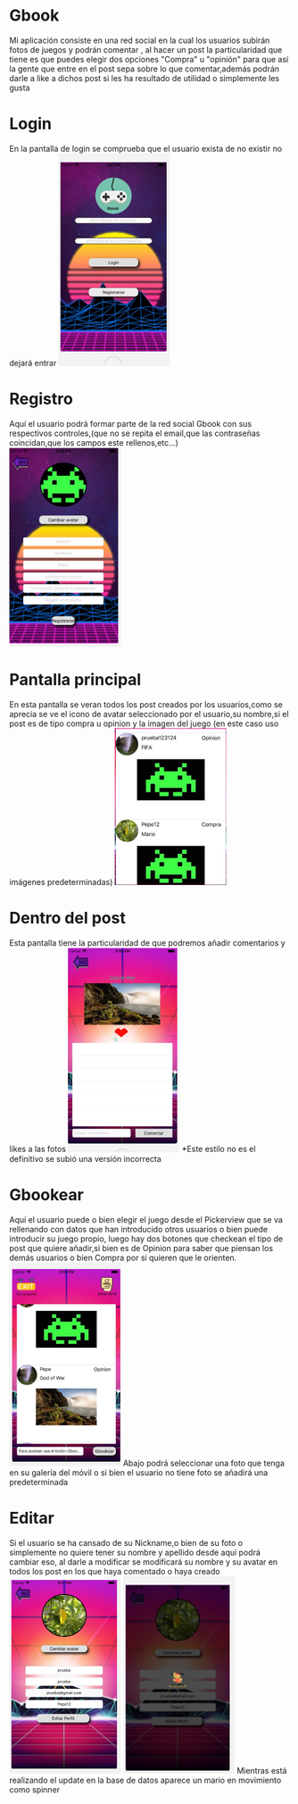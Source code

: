 # Gbook

Mi aplicación consiste en una red social en la cual los usuarios subirán fotos de juegos y podrán comentar , al hacer un post la particularidad que tiene es que puedes elegir dos opciones "Compra" u "opinión" para que así la gente que entre en el post sepa sobre lo que comentar,además podrán darle a like a dichos post si les ha resultado de utilidad o simplemente les gusta

<h1>Login</h1>
En la pantalla de login se comprueba que el usuario exista de no existir no dejará entrar

<img src=./Gbook/Imagenes/1.PNG width=200px>

<h1>Registro</h1>
Aquí el usuario podrá formar parte de la red social Gbook con sus respectivos controles,(que no se repita el email,que las contraseñas coincidan,que los campos este rellenos,etc...)

<img src=./Gbook/Imagenes/2.PNG width=200px>

<h1>Pantalla principal</h1>
En esta pantalla se veran todos los post creados por los usuarios,como se aprecia se ve el icono de avatar seleccionado por el usuario,su nombre,si el post es de tipo compra u opinion y la imagen del juego (en este caso uso imágenes predeterminadas)

<img src=./Gbook/Imagenes/8.PNG width=200px>

<h1>Dentro del post</h1>
Esta pantalla tiene la particularidad de que podremos añadir comentarios y likes a las fotos


<img src=./Gbook/Imagenes/5.PNG width=200px>
*Este estilo no es el definitivo se subió una versión incorrecta

<h1>Gbookear</h1>
Aquí el usuario puede o bien elegir el juego desde el Pickerview que se va rellenando con datos que han introducido otros usuarios o bien puede introducir su juego propio, luego hay dos botones que checkean el tipo de post que quiere añadir,si bien es de Opinion para saber que piensan los demás usuarios o bien Compra por si quieren que le orienten.


<img src=./Gbook/Imagenes/4.PNG width=200px>
Abajo podrá seleccionar una foto que tenga en su galería del móvil o si bien el usuario no tiene foto se añadirá una predeterminada

<h1>Editar</h1>
Si el usuario se ha cansado de su Nickname,o bien de su foto o simplemente no quiere tener su nombre y apellido desde aquí podrá cambiar eso, al darle a modificar se modificará su nombre y su avatar en todos los post en los que haya comentado o haya creado
<img src=./Gbook/Imagenes/6.PNG width=200px>


<img src=./Gbook/Imagenes/7.PNG width=200px>
Mientras está realizando el update en la base de datos aparece un mario en movimiento como spinner
